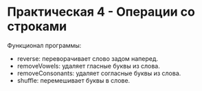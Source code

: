 # Практическая 4 - Операции со строками

Функционал программы:
- reverse: переворачивает слово задом наперед.
- removeVowels: удаляет гласные буквы из слова.
- removeConsonants: удаляет согласные буквы из слова.
- shuffle: перемешивает буквы в слове.
